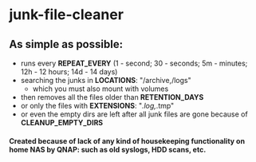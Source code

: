 # junk-file-cleaner
## As simple as possible:
* runs every **REPEAT_EVERY** (1 - second; 30 - seconds; 5m - minutes; 12h - 12 hours; 14d - 14 days)
* searching the junks in **LOCATIONS**: "/archive,/logs"
  * which you must also mount with volumes 
* then removes all the files older than **RETENTION_DAYS**
* or only the files with **EXTENSIONS**: "*.log,*.tmp"
* or even the empty dirs are left after all junk files are gone because of **CLEANUP_EMPTY_DIRS**

#### Created because of lack of any kind of housekeeping functionality on home NAS by QNAP: such as old syslogs, HDD scans, etc.